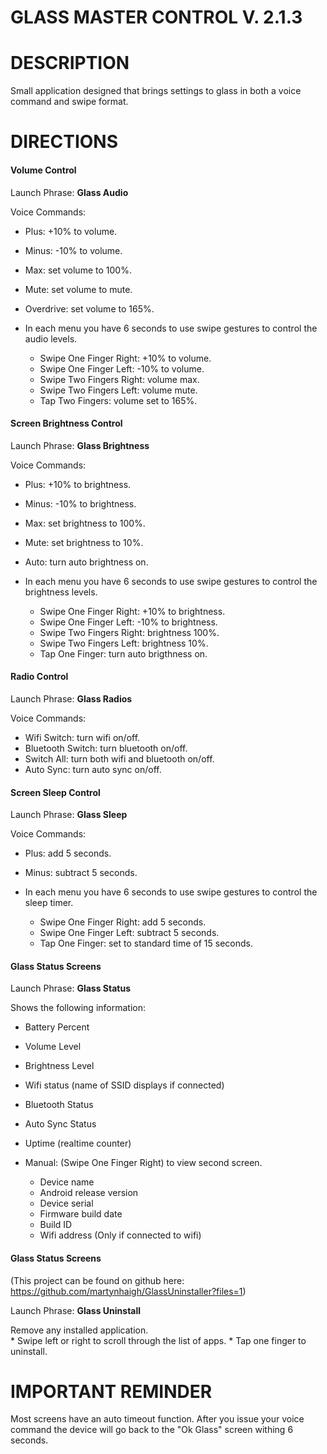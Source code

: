 GLASS MASTER CONTROL  V. 2.1.3
=============

DESCRIPTION
=============
Small application designed that brings settings to glass in both a voice command and swipe format.

DIRECTIONS
=============

#### Volume Control

Launch Phrase: <b>Glass Audio</b>

Voice Commands:
* Plus: +10% to volume.
* Minus: -10% to volume.
* Max: set volume to 100%.
* Mute: set volume to mute.
* Overdrive: set volume to 165%.

* In each menu you have 6 seconds to use swipe gestures to control the audio levels.
	* Swipe One Finger Right: +10% to volume.
	* Swipe One Finger Left: -10% to volume.
	* Swipe Two Fingers Right: volume max.
	* Swipe Two Fingers Left: volume mute.
	* Tap Two Fingers: volume set to 165%.


#### Screen Brightness Control

Launch Phrase: <b>Glass Brightness</b>

Voice Commands:
* Plus: +10% to brightness.
* Minus: -10% to brightness.
* Max: set brightness to 100%.
* Mute: set brightness to 10%.
* Auto: turn auto brightness on.

* In each menu you have 6 seconds to use swipe gestures to control the brightness levels.
	* Swipe One Finger Right: +10% to brightness.
	* Swipe One Finger Left: -10% to brightness.
	* Swipe Two Fingers Right: brightness 100%.
	* Swipe Two Fingers Left: brightness 10%.
	* Tap One Finger: turn auto brigthness on.

#### Radio Control

Launch Phrase: <b>Glass Radios</b>

Voice Commands:
* Wifi Switch: turn wifi on/off.
* Bluetooth Switch: turn bluetooth on/off.
* Switch All: turn both wifi and bluetooth on/off.
* Auto Sync: turn auto sync on/off.

#### Screen Sleep Control

Launch Phrase: <b>Glass Sleep</b>

Voice Commands:
* Plus: add 5 seconds.
* Minus: subtract 5 seconds.

* In each menu you have 6 seconds to use swipe gestures to control the sleep timer.
	* Swipe One Finger Right: add 5 seconds.
	* Swipe One Finger Left: subtract 5 seconds.
	* Tap One Finger: set to standard time of 15 seconds.


#### Glass Status Screens

Launch Phrase: <b>Glass Status</b>

Shows the following information:
* Battery Percent
* Volume Level
* Brightness Level
* Wifi status (name of SSID displays if connected)
* Bluetooth Status
* Auto Sync Status
* Uptime (realtime counter)

* Manual: (Swipe One Finger Right) to view second screen.
	* Device name
	* Android release version
	* Device serial 
	* Firmware build date
	* Build ID
	* Wifi address (Only if connected to wifi)


#### Glass Status Screens

(This project can be found on github here: https://github.com/martynhaigh/GlassUninstaller?files=1)

Launch Phrase: <b>Glass Uninstall</b>

Remove any installed application.  
	* Swipe left or right to scroll through the list of apps. 
	* Tap one finger to uninstall.


IMPORTANT REMINDER
=============

Most screens have an auto timeout function.  After you issue your voice command the device will go back to the "Ok Glass" screen withing 6 seconds.

